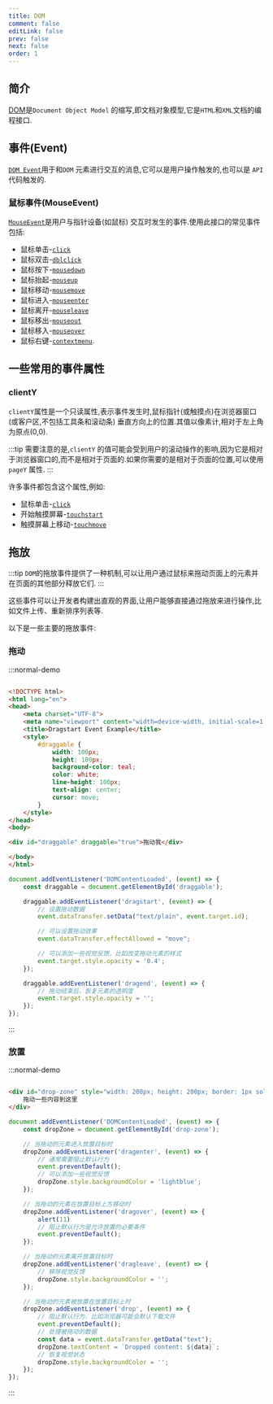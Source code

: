 ```yaml
---
title: DOM
comment: false
editLink: false
prev: false
next: false
order: 1
---
```


## 简介

[DOM](https://developer.mozilla.org/zh-CN/docs/Web/API/Document_Object_Model)是`Document Object Model`
的缩写,即文档对象模型,它是`HTML`和`XML`文档的编程接口.

## 事件(Event)

[`DOM Event`](https://developer.mozilla.org/zh-CN/docs/Web/API/Event)用于和`DOM`
元素进行交互的消息,它可以是用户操作触发的,也可以是 `API` 代码触发的.

### 鼠标事件(MouseEvent)

[`MouseEvent`](https://developer.mozilla.org/zh-CN/docs/Web/API/MouseEvent)是用户与指针设备(如鼠标)
交互时发生的事件.使用此接口的常见事件包括:

* 鼠标单击-[`click`](https://developer.mozilla.org/zh-CN/docs/Web/API/Element/click_event)
* 鼠标双击-[`dblclick`](https://developer.mozilla.org/zh-CN/docs/Web/API/Element/dblclick_event)
* 鼠标按下-[`mousedown`](https://developer.mozilla.org/zh-CN/docs/Web/API/Element/mousedown_event)
* 鼠标抬起-[`mouseup`](https://developer.mozilla.org/zh-CN/docs/Web/API/Element/mouseup_event)
* 鼠标移动-[`mousemove`](https://developer.mozilla.org/zh-CN/docs/Web/API/Element/mousemove_event)
* 鼠标进入-[`mouseenter`](https://developer.mozilla.org/zh-CN/docs/Web/API/Element/mouseenter_event)
* 鼠标离开-[`mouseleave`](https://developer.mozilla.org/zh-CN/docs/Web/API/Element/mouseleave_event)
* 鼠标移出-[`mouseout`](https://developer.mozilla.org/zh-CN/docs/Web/API/Element/mouseout_event)
* 鼠标移入-[`mouseover`](https://developer.mozilla.org/zh-CN/docs/Web/API/Element/mouseover_event)
* 鼠标右键-[`contextmenu`](https://developer.mozilla.org/zh-CN/docs/Web/API/Element/contextmenu_event).

## 一些常用的事件属性

### clientY

`clientY`属性是一个只读属性,表示事件发生时,鼠标指针(或触摸点)在浏览器窗口(或客户区,不包括工具条和滚动条)
垂直方向上的位置.其值以像素计,相对于左上角为原点(0,0).

:::tip
需要注意的是,`clientY`
的值可能会受到用户的滚动操作的影响,因为它是相对于浏览器窗口的,而不是相对于页面的.如果你需要的是相对于页面的位置,可以使用`pageY`
属性.
:::

许多事件都包含这个属性,例如:

* 鼠标单击-[`click`](https://developer.mozilla.org/zh-CN/docs/Web/API/Element/click_event)
* 开始触摸屏幕-[`touchstart`](https://developer.mozilla.org/zh-CN/docs/Web/API/Element/touchstart_event)
* 触摸屏幕上移动-[`touchmove`](https://developer.mozilla.org/zh-CN/docs/Web/API/Element/touchmove_event)

## 拖放

:::tip
`DOM`的拖放事件提供了一种机制,可以让用户通过鼠标来拖动页面上的元素并在页面的其他部分释放它们.
:::

这些事件可以让开发者构建出直观的界面,让用户能够直接通过拖放来进行操作,比如文件上传、重新排序列表等.

以下是一些主要的拖放事件:

### 拖动

:::normal-demo

```html

<!DOCTYPE html>
<html lang="en">
<head>
    <meta charset="UTF-8">
    <meta name="viewport" content="width=device-width, initial-scale=1.0">
    <title>Dragstart Event Example</title>
    <style>
        #draggable {
            width: 100px;
            height: 100px;
            background-color: teal;
            color: white;
            line-height: 100px;
            text-align: center;
            cursor: move;
        }
    </style>
</head>
<body>

<div id="draggable" draggable="true">拖动我</div>

</body>
</html>
```

```js
document.addEventListener('DOMContentLoaded', (event) => {
    const draggable = document.getElementById('draggable');

    draggable.addEventListener('dragstart', (event) => {
        // 设置拖动数据
        event.dataTransfer.setData("text/plain", event.target.id);

        // 可以设置拖动效果
        event.dataTransfer.effectAllowed = "move";

        // 可以添加一些视觉反馈，比如改变拖动元素的样式
        event.target.style.opacity = '0.4';
    });

    draggable.addEventListener('dragend', (event) => {
        // 拖动结束后，恢复元素的透明度
        event.target.style.opacity = '';
    });
});
```

:::

### 放置

:::normal-demo

```html

<div id="drop-zone" style="width: 200px; height: 200px; border: 1px solid black;">
    拖动一些内容到这里
</div>
```

```js
document.addEventListener('DOMContentLoaded', (event) => {
    const dropZone = document.getElementById('drop-zone');

    // 当拖动的元素进入放置目标时
    dropZone.addEventListener('dragenter', (event) => {
        // 通常需要阻止默认行为
        event.preventDefault();
        // 可以添加一些视觉反馈
        dropZone.style.backgroundColor = 'lightblue';
    });

    // 当拖动的元素在放置目标上方移动时
    dropZone.addEventListener('dragover', (event) => {
        alert(11)
        // 阻止默认行为是允许放置的必要条件
        event.preventDefault();
    });

    // 当拖动的元素离开放置目标时
    dropZone.addEventListener('dragleave', (event) => {
        // 移除视觉反馈
        dropZone.style.backgroundColor = '';
    });

    // 当拖动的元素被放置在放置目标上时
    dropZone.addEventListener('drop', (event) => {
        // 阻止默认行为，比如浏览器可能会默认下载文件
        event.preventDefault();
        // 处理被拖动的数据
        const data = event.dataTransfer.getData("text");
        dropZone.textContent = `Dropped content: ${data}`;
        // 恢复视觉状态
        dropZone.style.backgroundColor = '';
    });
});
```

:::
